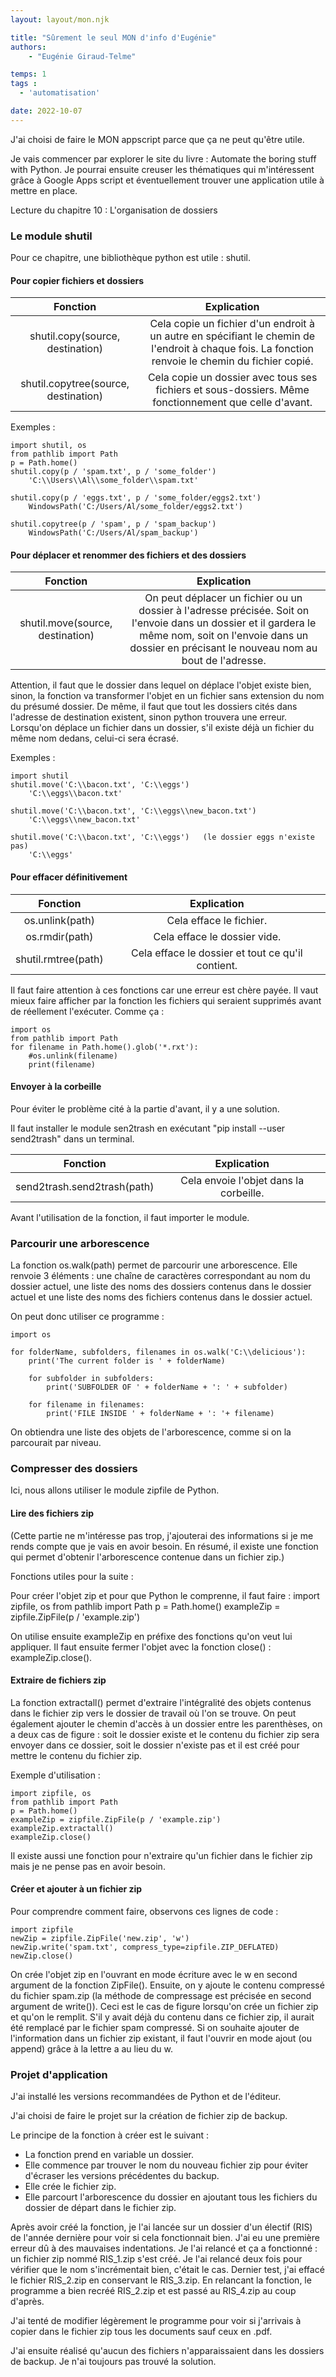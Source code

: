```yaml
---
layout: layout/mon.njk

title: "Sûrement le seul MON d'info d'Eugénie"
authors:
    - "Eugénie Giraud-Telme"

temps: 1
tags :
  - 'automatisation'

date: 2022-10-07
---
```

<!-- Début Résumé -->
J'ai choisi de faire le MON appscript parce que ça ne peut qu'être utile.

<!-- fin Résumé -->

Je vais commencer par explorer le site du livre : Automate the boring stuff with Python. Je pourrai ensuite creuser les thématiques qui m'intéressent grâce à Google Apps script et éventuellement trouver une application utile à mettre en place.

Lecture du chapitre 10 : L'organisation de dossiers

### Le module shutil

Pour ce chapitre, une bibliothèque python est utile : shutil.

#### Pour copier fichiers et dossiers

| **Fonction** | **Explication** |
|:---:|:---:|
| shutil.copy(source, destination) | Cela copie un fichier d'un endroit à un autre en spécifiant le chemin de l'endroit à chaque fois. La fonction renvoie le chemin du fichier copié. |
| shutil.copytree(source, destination) | Cela copie un dossier avec tous ses fichiers et sous-dossiers. Même fonctionnement que celle d'avant. |

Exemples :

    import shutil, os
    from pathlib import Path
    p = Path.home()
    shutil.copy(p / 'spam.txt', p / 'some_folder')
        'C:\\Users\\Al\\some_folder\\spam.txt'

    shutil.copy(p / 'eggs.txt', p / 'some_folder/eggs2.txt')
        WindowsPath('C:/Users/Al/some_folder/eggs2.txt')

    shutil.copytree(p / 'spam', p / 'spam_backup')
        WindowsPath('C:/Users/Al/spam_backup')

#### Pour déplacer et renommer des fichiers et des dossiers

| **Fonction** | **Explication** |
|:---:|:---:|
| shutil.move(source, destination) | On peut déplacer un fichier ou un dossier à l'adresse précisée. Soit on l'envoie dans un dossier et il gardera le même nom, soit on l'envoie dans un dossier en précisant le nouveau nom au bout de l'adresse. |

Attention, il faut que le dossier dans lequel on déplace l'objet existe bien, sinon, la fonction va transformer l'objet en un fichier sans extension du nom du présumé dossier. De même, il faut que tout les dossiers cités dans l'adresse de destination existent, sinon python trouvera une erreur. Lorsqu'on déplace un fichier dans un dossier, s'il existe déjà un fichier du même nom dedans, celui-ci sera écrasé.

Exemples :

    import shutil
    shutil.move('C:\\bacon.txt', 'C:\\eggs')
        'C:\\eggs\\bacon.txt'

    shutil.move('C:\\bacon.txt', 'C:\\eggs\\new_bacon.txt')
        'C:\\eggs\\new_bacon.txt'

    shutil.move('C:\\bacon.txt', 'C:\\eggs')   (le dossier eggs n'existe pas)
        'C:\\eggs'

#### Pour effacer définitivement

| **Fonction** | **Explication** |
|:---:|:---:|
| os.unlink(path) | Cela efface le fichier. |
| os.rmdir(path) | Cela efface le dossier vide. |
| shutil.rmtree(path) | Cela efface le dossier et tout ce qu'il contient. |

Il faut faire attention à ces fonctions car une erreur est chère payée. Il vaut mieux faire afficher par la fonction les fichiers qui seraient supprimés avant de réellement l'exécuter. 
Comme ça : 

    import os
    from pathlib import Path
    for filename in Path.home().glob('*.rxt'):
        #os.unlink(filename)
        print(filename)

#### Envoyer à la corbeille

Pour éviter le problème cité à la partie d'avant, il y a une solution.

Il faut installer le module sen2trash en exécutant "pip install --user send2trash" dans un terminal.

| **Fonction** | **Explication** |
|:---:|:---:|
| send2trash.send2trash(path) | Cela envoie l'objet dans la corbeille. |

Avant l'utilisation de la fonction, il faut importer le module.

### Parcourir une arborescence

La fonction os.walk(path) permet de parcourir une arborescence. Elle renvoie 3 éléments : une chaîne de caractères correspondant au nom du dossier actuel, une liste des noms des dossiers contenus dans le dossier actuel et une liste des noms des fichiers contenus dans le dossier actuel.

On peut donc utiliser ce programme :

    import os

    for folderName, subfolders, filenames in os.walk('C:\\delicious'):
        print('The current folder is ' + folderName)

        for subfolder in subfolders:
            print('SUBFOLDER OF ' + folderName + ': ' + subfolder)

        for filename in filenames:
            print('FILE INSIDE ' + folderName + ': '+ filename)

On obtiendra une liste des objets de l'arborescence, comme si on la parcourait par niveau.

### Compresser des dossiers

Ici, nous allons utiliser le module zipfile de Python.

#### Lire des fichiers zip

(Cette partie ne m'intéresse pas trop, j'ajouterai des informations si je me rends compte que je vais en avoir besoin. En résumé, il existe une fonction qui permet d'obtenir l'arborescence contenue dans un fichier zip.)

Fonctions utiles pour la suite : 

Pour créer l'objet zip et pour que Python le comprenne, il faut faire :
    import zipfile, os
    from pathlib import Path
    p = Path.home()
    exampleZip = zipfile.ZipFile(p / 'example.zip')

On utilise ensuite exampleZip en préfixe des fonctions qu'on veut lui appliquer.
Il faut ensuite fermer l'objet avec la fonction close() : exampleZip.close().

#### Extraire de fichiers zip

La fonction extractall() permet d'extraire l'intégralité des objets contenus dans le fichier zip vers le dossier de travail où l'on se trouve. On peut également ajouter le chemin d'accès à un dossier entre les parenthèses, on a deux cas de figure : soit le dossier existe et le contenu du fichier zip sera envoyer dans ce dossier, soit le dossier n'existe pas et il est créé pour mettre le contenu du fichier zip.

Exemple d'utilisation : 

    import zipfile, os
    from pathlib import Path
    p = Path.home()
    exampleZip = zipfile.ZipFile(p / 'example.zip')
    exampleZip.extractall()
    exampleZip.close()

Il existe aussi une fonction pour n'extraire qu'un fichier dans le fichier zip mais je ne pense pas en avoir besoin.

#### Créer et ajouter à un fichier zip

Pour comprendre comment faire, observons ces lignes de code :

    import zipfile
    newZip = zipfile.ZipFile('new.zip', 'w')
    newZip.write('spam.txt', compress_type=zipfile.ZIP_DEFLATED)
    newZip.close()

On crée l'objet zip en l'ouvrant en mode écriture avec le w en second argument de la fonction ZipFile(). Ensuite, on y ajoute le contenu compressé du fichier spam.zip (la méthode de compressage est précisée en second argument de write()). Ceci est le cas de figure lorsqu'on crée un fichier zip et qu'on le remplit. S'il y avait déjà du contenu dans ce fichier zip, il aurait été remplacé par le fichier spam compressé. Si on souhaite ajouter de l'information dans un fichier zip existant, il faut l'ouvrir en mode ajout (ou append) grâce à la lettre a au lieu du w.

### Projet d'application 

J'ai installé les versions recommandées de Python et de l'éditeur.

J'ai choisi de faire le projet sur la création de fichier zip de backup.

Le principe de la fonction à créer est le suivant :
- La fonction prend en variable un dossier.
- Elle commence par trouver le nom du nouveau fichier zip pour éviter d'écraser les versions précédentes du backup.
- Elle crée le fichier zip.
- Elle parcourt l'arborescence du dossier en ajoutant tous les fichiers du dossier de départ dans le fichier zip.

Après avoir créé la fonction, je l'ai lancée sur un dossier d'un électif (RIS) de l'année dernière pour voir si cela fonctionnait bien. J'ai eu une première erreur dû à des mauvaises indentations. Je l'ai relancé et ça a fonctionné : un fichier zip nommé RIS_1.zip s'est créé. Je l'ai relancé deux fois pour vérifier que le nom s'incrémentait bien, c'était le cas. Dernier test, j'ai effacé le fichier RIS_2.zip en conservant le RIS_3.zip. En relancant la fonction, le programme a bien recréé RIS_2.zip et est passé au RIS_4.zip au coup d'après.

J'ai tenté de modifier légèrement le programme pour voir si j'arrivais à copier dans le fichier zip tous les documents sauf ceux en .pdf.

J'ai ensuite réalisé qu'aucun des fichiers n'apparaissaient dans les dossiers de backup. Je n'ai toujours pas trouvé la solution.